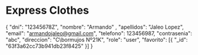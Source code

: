 # Express Clothes
{
    "dni": "12345678Z",
    "nombre": "Armando" ,
    "apellidos": "Jaleo Lopez",
    "email": "armandojaleo@gmail.com",
    "telefono": 123456987,
    "contrasenia": "abc",
    "direccion": "C\bormujos Nº21K",
    "role": "user",
    "favorito": [{
        "_id": "63f3a62cc73b941db23f8425"
    }]
}